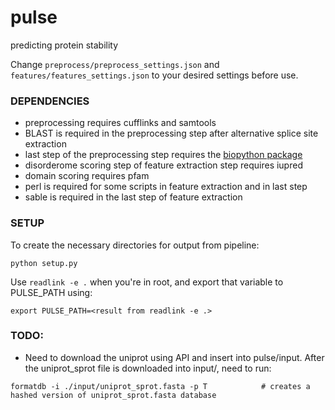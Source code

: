 # pulse
predicting protein stability

Change `preprocess/preprocess_settings.json` and `features/features_settings.json` to your desired settings before use.

### DEPENDENCIES
* preprocessing requires cufflinks and samtools
* BLAST is required in the preprocessing step after alternative splice site extraction
* last step of the preprocessing step requires the [biopython package](https://github.com/biopython/biopython)
* disorderome scoring step of feature extraction step requires iupred
* domain scoring requires pfam
* perl is required for some scripts in feature extraction and in last step
* sable is required in the last step of feature extraction

### SETUP

To create the necessary directories for output from pipeline:

```
python setup.py
```

Use `readlink -e .` when you're in root, and export that variable to PULSE_PATH using:
```
export PULSE_PATH=<result from readlink -e .>
```

### TODO:
* Need to download the uniprot using API and insert into pulse/input. After the uniprot_sprot file is downloaded into input/, need to run:
```
formatdb -i ./input/uniprot_sprot.fasta -p T            # creates a hashed version of uniprot_sprot.fasta database
```
